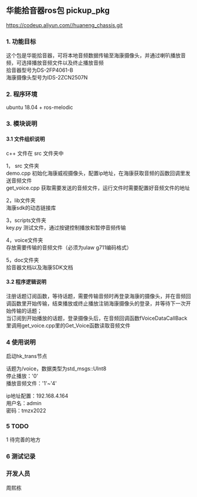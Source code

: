 ## 华能拾音器ros包  pickup_pkg

https://codeup.aliyun.com//huaneng_chassis.git   


### 1. 功能目标
这个包是华能拾音器，可将本地音频数据传输至海康摄像头，并通过喇叭播放音频，可选择播放音频文件以及终止播放音频  
拾音器型号为DS-2FP4061-B  
海康摄像头型号为IDS-2ZCN2507N  

### 2. 程序环境

ubuntu 18.04 + ros-melodic  



### 3. 模块说明
#### 3.1 文件组织说明
c++ 文件在 src 文件夹中   

1， src 文件夹  
demo.cpp          初始化海康威视摄像头，配置ip地址，在海康获取音频的函数回调里发送音频文件  
get_voice.cpp     获取需要发送的音频文件，运行文件时需要配置好音频文件的地址  


2，lib文件夹  
海康sdk的动态链接库  


3，scripts文件夹  
key.py       测试文件，通过按键控制播放和暂停音频传输

4，voice文件夹  
存放需要传输的音频文件（必须为ulaw g711编码格式）

  
5，doc文件夹  
拾音器文档以及海康SDK文档 

#### 3.2 程序逻辑说明

注册话题订阅函数，等待话题，需要传输音频时再登录海康的摄像头，并在音频回调函数里开始传输，结束播放或终止播放注销海康摄像头的登录，并等待下一次开始传输的话题；  
当订阅到开始播放的话题，登录摄像头后，在音频回调函数fVoiceDataCallBack里调用get_voice.cpp里的Get_Voice函数读取音频文件

### 4 使用说明

启动hk_trans节点

话题为/voice，数据类型为std_msgs::UInt8  
停止播放：'0'  
播放音频文件：'1'~'4'  

ip地址配置：192.168.4.164  
用户名：admin  
密码：tmzx2022  

### 5 TODO  

1 待完善的地方

### 6 测试记录  



### 开发人员  

周熙栋

